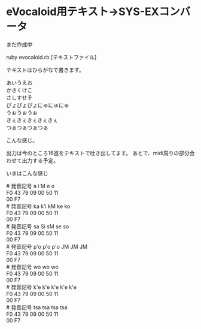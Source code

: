 eVocaloid用テキスト→SYS-EXコンバータ
=======

まだ作成中

ruby evocaloid.rb [テキストファイル] 

テキストはひらがなで書きます。

<dl>
<dt>あいうえお
<dt>かきくけこ
<dt>さしすせそ
<dt>ぴょぴょぴょにゅにゅにゅ
<dt>うぉうぉうぉ
<dt>きぇきぇきぇきぇきぇ
<dt>つぁつぁつぁつぁ
</dl>

こんな感じ。

出力は今のところ16進をテキストで吐き出してます。
あとで、midi周りの部分合わせて出力する予定。

いまはこんな感じ

<dl>
<dt> # 発音記号 a i M e o
<dt> F0 43 79 09 00 50 11 
<dt> 00 F7 
<dt> # 発音記号 ka k'i kM ke ko
<dt> F0 43 79 09 00 50 11 
<dt> 00 F7 
<dt> # 発音記号 sa Si sM se so
<dt> F0 43 79 09 00 50 11 
<dt> 00 F7 
<dt> # 発音記号 p'o p'o p'o JM JM JM
<dt> F0 43 79 09 00 50 11 
<dt> 00 F7 
<dt> # 発音記号 wo wo wo
<dt> F0 43 79 09 00 50 11 
<dt> 00 F7 
<dt> # 発音記号 k'e k'e k'e k'e k'e
<dt> F0 43 79 09 00 50 11 
<dt> 00 F7 
<dt> # 発音記号 tsa tsa tsa tsa
<dt> F0 43 79 09 00 50 11 
<dt> 00 F7 
</dl>

